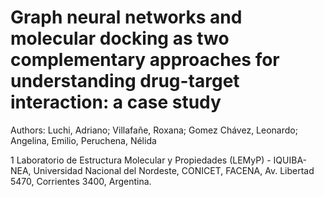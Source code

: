 #  Graph neural networks and molecular docking as two complementary approaches for understanding drug-target interaction: a case study

Authors: 
Luchi, Adriano; Villafañe, Roxana; Gomez Chávez, Leonardo; Angelina, Emilio, Peruchena, Nélida


1 Laboratorio de Estructura Molecular y Propiedades (LEMyP) - IQUIBA-NEA, Universidad Nacional del Nordeste, CONICET, FACENA, Av. Libertad
5470, Corrientes 3400, Argentina.

